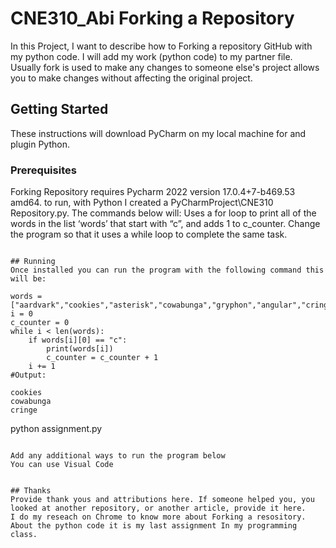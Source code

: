 # CNE310_Abi Forking a Repository

In this Project, I want to describe how to Forking a repository GitHub with my python code.
I will add my work (python code) to my partner file.
Usually fork is used to make any changes to someone else's project allows you to make changes without affecting the original project.

## Getting Started

These instructions will download PyCharm on my local machine for and plugin Python.

### Prerequisites

Forking Repository requires Pycharm 2022 version  17.0.4+7-b469.53 amd64. to run, with Python I created a PyCharmProject\CNE310 Repository.py. 
The commands below will: 
Uses a for loop to print all of the words in the list ‘words’ that start with “c”, 
and adds 1 to c_counter. Change the program so that it uses a while loop to complete the same task.


```

## Running
Once installed you can run the program with the following command this will be:

words = ["aardvark","cookies","asterisk","cowabunga","gryphon","angular","cringe"]
i = 0
c_counter = 0
while i < len(words):
    if words[i][0] == "c":
        print(words[i])
        c_counter = c_counter + 1
    i += 1
#Output:

cookies
cowabunga
cringe

```
python assignment.py
```

Add any additional ways to run the program below
You can use Visual Code 


## Thanks
Provide thank yous and attributions here. If someone helped you, you looked at another repository, or another article, provide it here.
I do my reseach on Chrome to know more about Forking a resository.
About the python code it is my last assignment In my programming class.
